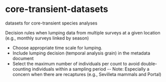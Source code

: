 core-transient-datasets
=======================

datasets for core-transient species analyses

Decision rules when lumping data from multiple surveys at a given location (e.g., monthly surveys linked by season)

- Choose appropriate time scale for lumping.
- Include lumping decision (temporal analysis grain) in the metadata document
- Select the maximum number of individuals per count to avoid double-counting individuals within a sampling period
-- Note: Especially a concern when there are recaptures (e.g., Sevilleta mammals and Portal)

